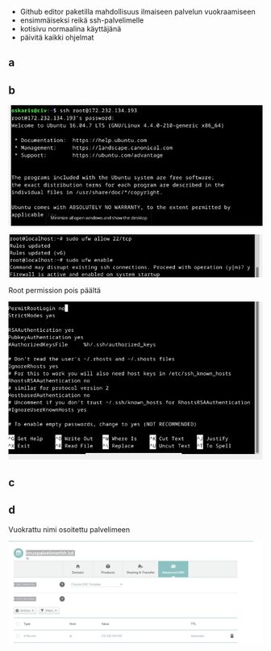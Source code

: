 - Github editor paketilla mahdollisuus ilmaiseen palvelun vuokraamiseen
- ensimmäiseksi reikä ssh-palvelimelle
- kotisivu normaalina käyttäjänä
- päivitä kaikki ohjelmat
## a
## b
![Alt text](https://github.com/OskariSalovaara/linuxpalvelin/blob/main/images/h4b.png?raw=true)



![Alt text](https://github.com/OskariSalovaara/linuxpalvelin/blob/main/images/h4bb.png?raw=true)

Root permission pois päältä

![Alt text](https://github.com/OskariSalovaara/linuxpalvelin/blob/main/images/h4bbbbbbbb.png?raw=true)


## c
## d
Vuokrattu nimi osoitettu palvelimeen

![Alt text](https://github.com/OskariSalovaara/linuxpalvelin/blob/main/images/h4d.png?raw=true)

